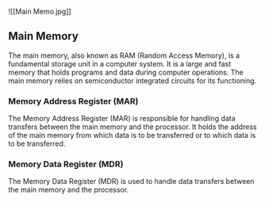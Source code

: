 
![[Main Memo.jpg]]

## Main Memory

The main memory, also known as RAM (Random Access Memory), is a fundamental storage unit in a computer system. It is a large and fast memory that holds programs and data during computer operations. The main memory relies on semiconductor integrated circuits for its functioning.

### Memory Address Register (MAR)

The Memory Address Register (MAR) is responsible for handling data transfers between the main memory and the processor. It holds the address of the main memory from which data is to be transferred or to which data is to be transferred.

### Memory Data Register (MDR)

The Memory Data Register (MDR) is used to handle data transfers between the main memory and the processor.

